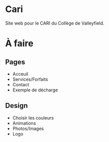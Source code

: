 # Cari
Site web pour le CARI du Collège de Valleyfield.

# À faire
## Pages
* Acceuil
* Services/Forfaits
* Contact
* Exemple de décharge
## Design
* Choisir les couleurs
* Animations
* Photos/Images
* Logo
